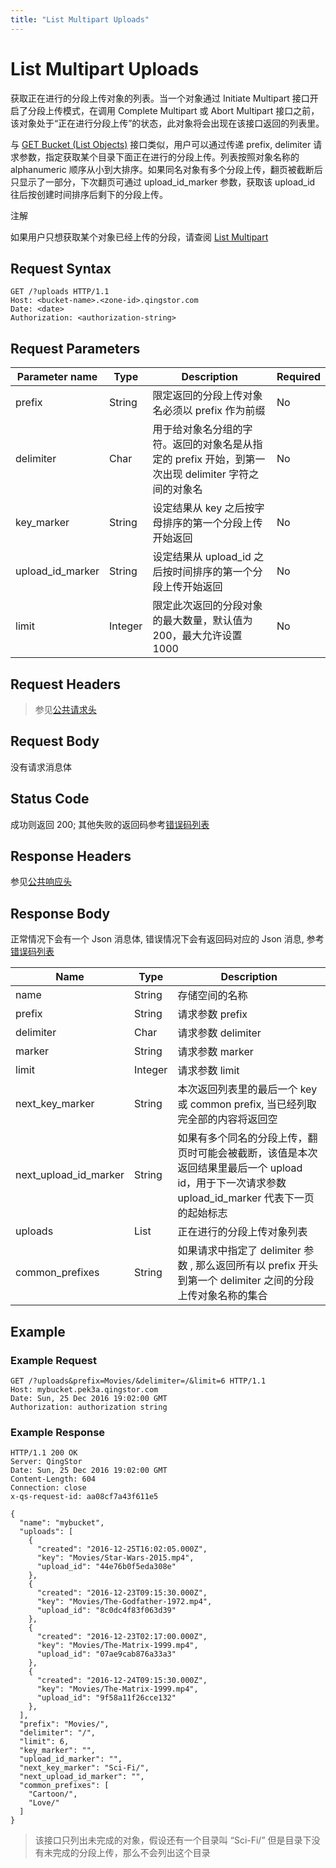 ```yaml
---
title: "List Multipart Uploads"
---
```


# List Multipart Uploads

获取正在进行的分段上传对象的列表。当一个对象通过 Initiate Multipart 接口开启了分段上传模式，在调用 Complete Multipart 或 Abort Multipart 接口之前，该对象处于“正在进行分段上传”的状态，此对象将会出现在该接口返回的列表里。

与 [GET Bucket (List Objects)](../get#object-storage-api-get-bucket) 接口类似，用户可以通过传递 prefix, delimiter 请求参数，指定获取某个目录下面正在进行的分段上传。列表按照对象名称的 alphanumeric 顺序从小到大排序。如果同名对象有多个分段上传，翻页被截断后只显示了一部分，下次翻页可通过 upload_id_marker 参数，获取该 upload_id 往后按创建时间排序后剩下的分段上传。

注解

如果用户只想获取某个对象已经上传的分段，请查阅 [List Multipart](../../object/multipart/list#object-storage-api-list-multipart)

## Request Syntax

```http
GET /?uploads HTTP/1.1
Host: <bucket-name>.<zone-id>.qingstor.com
Date: <date>
Authorization: <authorization-string>
```

## Request Parameters

| Parameter name | Type | Description | Required |
| --- | --- | --- | --- |
| prefix | String | 限定返回的分段上传对象名必须以 prefix 作为前缀 | No |
| delimiter | Char | 用于给对象名分组的字符。返回的对象名是从指定的 prefix 开始，到第一次出现 delimiter 字符之间的对象名 | No |
| key_marker | String | 设定结果从 key 之后按字母排序的第一个分段上传开始返回 | No |
| upload_id_marker | String | 设定结果从 upload_id 之后按时间排序的第一个分段上传开始返回 | No |
| limit | Integer | 限定此次返回的分段对象的最大数量，默认值为 200，最大允许设置 1000 | No |

## Request Headers

> 参见[公共请求头](../../common_header#请求头字段-request-header)

## Request Body

没有请求消息体

## Status Code

成功则返回 200; 其他失败的返回码参考[错误码列表](../../error_code/)

## Response Headers

参见[公共响应头](../../common_header#响应头字段-request-header)

## Response Body

正常情况下会有一个 Json 消息体, 错误情况下会有返回码对应的 Json 消息, 参考[错误码列表](../../error_code/)

| Name | Type | Description |
| --- | --- | --- |
| name | String | 存储空间的名称 |
| prefix | String | 请求参数 prefix |
| delimiter | Char | 请求参数 delimiter |
| marker | String | 请求参数 marker |
| limit | Integer | 请求参数 limit |
| next_key_marker | String | 本次返回列表里的最后一个 key 或 common prefix, 当已经列取完全部的内容将返回空 |
| next_upload_id_marker | String | 如果有多个同名的分段上传，翻页时可能会被截断，该值是本次返回结果里最后一个 upload id，用于下一次请求参数 upload_id_marker 代表下一页的起始标志 |
| uploads | List | 正在进行的分段上传对象列表 |
| common_prefixes | String | 如果请求中指定了 delimiter 参数 , 那么返回所有以 prefix 开头到第一个 delimiter 之间的分段上传对象名称的集合 |

## Example

### Example Request

```http
GET /?uploads&prefix=Movies/&delimiter=/&limit=6 HTTP/1.1
Host: mybucket.pek3a.qingstor.com
Date: Sun, 25 Dec 2016 19:02:00 GMT
Authorization: authorization string
```

### Example Response

```http
HTTP/1.1 200 OK
Server: QingStor
Date: Sun, 25 Dec 2016 19:02:00 GMT
Content-Length: 604
Connection: close
x-qs-request-id: aa08cf7a43f611e5

{
  "name": "mybucket",
  "uploads": [
    {
      "created": "2016-12-25T16:02:05.000Z",
      "key": "Movies/Star-Wars-2015.mp4",
      "upload_id": "44e76b0f5eda308e"
    },
    {
      "created": "2016-12-23T09:15:30.000Z",
      "key": "Movies/The-Godfather-1972.mp4",
      "upload_id": "8c0dc4f83f063d39"
    },
    {
      "created": "2016-12-23T02:17:00.000Z",
      "key": "Movies/The-Matrix-1999.mp4",
      "upload_id": "07ae9cab876a33a3"
    },
    {
      "created": "2016-12-24T09:15:30.000Z",
      "key": "Movies/The-Matrix-1999.mp4",
      "upload_id": "9f58a11f26cce132"
    },
  ],
  "prefix": "Movies/",
  "delimiter": "/",
  "limit": 6,
  "key_marker": "",
  "upload_id_marker": "",
  "next_key_marker": "Sci-Fi/",
  "next_upload_id_marker": "",
  "common_prefixes": [
    "Cartoon/",
    "Love/"
  ]
}
```

> 该接口只列出未完成的对象，假设还有一个目录叫 “Sci-Fi/” 但是目录下没有未完成的分段上传，那么不会列出这个目录
